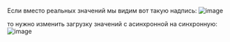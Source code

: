 Если вместо реальных значений мы видим вот такую надпись:
![image](https://github.com/user-attachments/assets/bc7561bd-23dc-4f85-aee1-c988c8454252)

то нужно изменить загрузку значений с асинхронной на синхронную:
![image](https://github.com/user-attachments/assets/b18c47f6-3f67-49b9-beee-17c8931b6e35)



